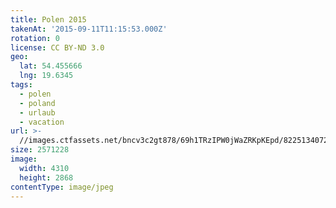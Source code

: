 ```yaml
---
title: Polen 2015
takenAt: '2015-09-11T11:15:53.000Z'
rotation: 0
license: CC BY-ND 3.0
geo:
  lat: 54.455666
  lng: 19.6345
tags:
  - polen
  - poland
  - urlaub
  - vacation
url: >-
  //images.ctfassets.net/bncv3c2gt878/69h1TRzIPW0jWaZRKpKEpd/82251340720e9e8bb4fa6eab3b1bda43/polen-2015_25324956004_o
size: 2571228
image:
  width: 4310
  height: 2868
contentType: image/jpeg
---
```


